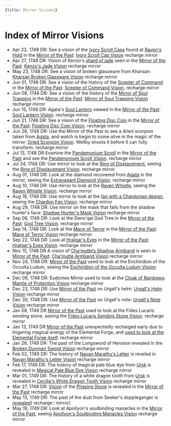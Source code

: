 ```yaml
---
{title: Mirror Visions}
---
```

# Index of Mirror Visions

- Apr 22, 1748 DR: See a vision of the [Ivory Scroll Case](<treasure/ivory-scroll-case.md>) found at [Raven's Hold](<../../gazetteer/greater-dunmar/dunmari-basin/raven-s-hold.md>) in the [Mirror of the Past](<treasure/mirror-of-the-past.md>): [Ivory Scroll Cap Vision](<mirror-visions/ivory-scroll-cap-vision.md>) recharge mirror
- Apr 27, 1748 DR: Vision of Kenzo's [shard of jade](<treasure/jade-piece-of-rai-s-hand.md>) seen in the [Mirror of the Past](<treasure/mirror-of-the-past.md>): [Kenzo's Jade Vision](<mirror-visions/kenzo-s-jade-vision.md>)  recharge mirror
- May 23, 1748 DR: See a vision of broken glassware from Kharsan: [Kharsan Broken Glassware Vision](<mirror-visions/kharsan-broken-glassware-vision.md>) recharge mirror
- Jun 01, 1748 DR: See a vision of the history of the [Scepter of Command](<../../things/artifacts-of-power/scepter-of-command.md>) in the [Mirror of the Past](<treasure/mirror-of-the-past.md>): [Scepter of Command Vision](<mirror-visions/scepter-of-command-vision.md>). recharge mirror
- Jun 08, 1748 DR: See a vision of the history of the [Mirror of Soul Trapping](<treasure/mirror-of-soul-trapping.md>) in the [Mirror of the Past](<treasure/mirror-of-the-past.md>): [Mirror of Soul Trapping Vision](<mirror-visions/mirror-of-soul-trapping-vision.md>) recharge mirror
- Jun 15, 1748 DR: Agata's [Soul Lantern](<treasure/soul-lantern.md>) viewed in the [Mirror of the Past](<treasure/mirror-of-the-past.md>): [Soul Lantern Vision](<mirror-visions/soul-lantern-vision.md>). recharge mirror.
- Jun 21, 1748 DR: See a vision of the [Floating Disc Coin](<treasure/floating-disc-coin.md>) in the [Mirror of the Past](<treasure/mirror-of-the-past.md>): [Floating Disc Coin Vision](<mirror-visions/floating-disc-coin-vision.md>). recharge mirror
- Jun 28, 1748 DR: Use the Mirror of the Past to see a dried scorpion taken from [Agata](<../../people/fey/agata.md>), and watch is begin to come alive in the magic of the mirror: [Dried Scorpion Vision](<mirror-visions/dried-scorpion-vision.md>). Wellby shoots it before it can fully transform. recharge mirror
- Jul 13, 1748 DR Examine the [Pandemonium Scroll](<treasure/pandemonium-scroll.md>) in the [Mirror of the Past](<treasure/mirror-of-the-past.md>) and see the [Pandemonium Scroll Vision](<mirror-visions/pandemonium-scroll-vision.md>). recharge mirror
- Jul 24, 1748 DR: Use mirror to look at the [Ring of Displacement](<treasure/ring-of-displacement.md>), seeing the [Ring of Displacement Vision](<mirror-visions/ring-of-displacement-vision.md>). recharge mirror
- Aug 01, 1748 DR: Look at the diamond recovered from [Agata](<../../people/fey/agata.md>) in the mirror, seeing the [Extravagant Diamond Vision](<mirror-visions/extravagant-diamond-vision.md>). recharge mirror
- Aug 10, 1748 DR: Use mirror to look at the [Raven Whistle](<treasure/raven-whistle.md>), seeing the [Raven Whistle Vision](<mirror-visions/raven-whistle-vision.md>). recharge mirror
- Aug 18, 1748 DR: Use mirror to look at the [fan with a Chardonian design](<treasure/chardon-fan.md>), seeing the [Chardon Fan Vision](<mirror-visions/chardon-fan-vision.md>). recharge mirror
- Aug 29, 1748 DR: Use mirror on the mask that falls from the shadow hunter's face: [Shadow Hunter's Mask Vision](<mirror-visions/shadow-hunter-s-mask-vision.md>) recharge mirror
- Sep 06, 1748 DR: Look at the Deno'qai God Tree in the [Mirror of the Past](<treasure/mirror-of-the-past.md>): [God Tree Vision](<mirror-visions/god-tree-vision.md>). recharge mirror
- Sep 14, 1748 DR: Look at the [Mace of Terror](<treasure/mace-of-terror.md>) in the [Mirror of the Past](<treasure/mirror-of-the-past.md>): [Mace of Terror Vision](<mirror-visions/mace-of-terror-vision.md>) recharge mirror
- Sep 22, 1748 DR: Look at [Hralgar's Eyes](<treasure/hralgar-s-eyes.md>) in the [Mirror of the Past](<treasure/mirror-of-the-past.md>): [Hralgar's Eyes Vision](<mirror-visions/hralgar-s-eyes-vision.md>). recharge mirror
- Nov 15, 1748 DR A vision of [Cha'mutte’s Shadow Armband](<treasure/cha-muttes-shadow-armband.md>) is seen in [Mirror of the Past](<treasure/mirror-of-the-past.md>): [Cha'mutte Armband Vision](<mirror-visions/cha-mutte-armband-vision.md>) recharge mirror
- Nov 24, 1748 DR: [Mirror of the Past](<treasure/mirror-of-the-past.md>) used to look at the Enchiridion of the Occulta Ludum, seeing the [Enchiridion of the Occulta Ludum Viision](<mirror-visions/enchiridion-of-the-occulta-ludum-viision.md>). recharge mirror
- Dec 09, 1748 DR: Eudomes Mirror used to look at the [Cloak of Rainbows](<../../things/artifacts-of-power/cloak-of-rainbows.md>): [Mantle of Protection Vision](<mirror-visions/mantle-of-protection-vision.md>) recharge mirror
- Dec 23, 1748 DR: Use [Mirror of the Past](<treasure/mirror-of-the-past.md>) on Urgall's helm: [Urgall's Helm Vision](<mirror-visions/urgall-s-helm-vision.md>) recharge mirror
- Dec 30, 1748 DR: Use [Mirror of the Past](<treasure/mirror-of-the-past.md>) on Urgall's note: [Urgall's Note Vision](<mirror-visions/urgall-s-note-vision.md>) recharge mirror
- Jan 08, 1749 DR [Mirror of the Past](<treasure/mirror-of-the-past.md>) used to look at the Fides Lucaris sending stone, seeing the [Fides Lucaris Sending Stone Vision](<mirror-visions/fides-lucaris-sending-stone-vision.md>). recharge mirror
- Jan 13, 1749 DR [Mirror of the Past](<treasure/mirror-of-the-past.md>) unexpectedly recharged early due to lingering magical energy of the Elemental Forge, and [used to look at the Elemental Forge itself](<mirror-visions/elemental-forge-vision.md>). recharge mirror
- Jan 26, 1749 DR: The past of the Longsword of Heroism revealed in the [Broken Dunmari Sword Vision](<mirror-visions/broken-dunmari-sword-vision.md>) recharge mirror
- Feb 02, 1749 DR: The history of [Nayan Marathu's Letter](<letters-and-notes/nayan-marathu-s-letter.md>) is reveled in [Nayan Marathu's Letter Vision](<mirror-visions/nayan-marathu-s-letter-vision.md>) recharge mirror
- Feb 17, 1749 DR: The history of magical pale blue dye from [Ursk](<../../gazetteer/northern-green-sea/ursk.md>) is revealed in [Magical Pale Blue Dye Vision](<mirror-visions/magical-pale-blue-dye-vision.md>) recharge mirror
- Mar 01, 1749 DR: The history of a white dragon tooth from [Ursk](<../../gazetteer/northern-green-sea/ursk.md>) is revealed in [Cecilia's White Dragon Tooth Vision](<mirror-visions/cecilia-s-white-dragon-tooth-vision.md>) recharge mirror
- Mar 27, 1749 DR: [Vision](<mirror-visions/phasing-stone-vision.md>) of the [Phasing Stone](<../../things/magic-items/phasing-stones.md>) is revealed in the [Mirror of the Past](<treasure/mirror-of-the-past.md>) recharge mirror
- May 13, 1749 DR: The past of the dust from Seeker's doppleganger is [revealed](<mirror-visions/dust-from-seeker-s-doppleganger-vision.md>)( recharge:: mirror)
- May 19, 1749 DR: Look at Apollyon's soulbinding manacles in the [Mirror of the Past](<treasure/mirror-of-the-past.md>), seeing [Apollyon's Soulbinding Manacles Vision](<mirror-visions/apollyon-s-soulbinding-manacles-vision.md>) recharge mirror


